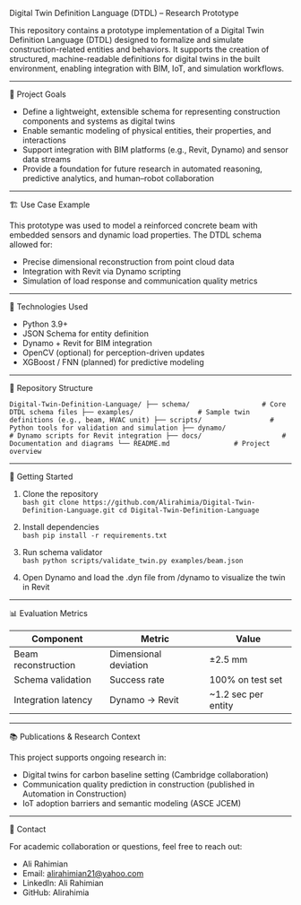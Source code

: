 

Digital Twin Definition Language (DTDL) – Research Prototype

This repository contains a prototype implementation of a Digital Twin Definition Language (DTDL) designed to formalize and simulate construction-related entities and behaviors. It supports the creation of structured, machine-readable definitions for digital twins in the built environment, enabling integration with BIM, IoT, and simulation workflows.

---

📌 Project Goals

- Define a lightweight, extensible schema for representing construction components and systems as digital twins  
- Enable semantic modeling of physical entities, their properties, and interactions  
- Support integration with BIM platforms (e.g., Revit, Dynamo) and sensor data streams  
- Provide a foundation for future research in automated reasoning, predictive analytics, and human–robot collaboration

---

🏗️ Use Case Example

This prototype was used to model a reinforced concrete beam with embedded sensors and dynamic load properties. The DTDL schema allowed for:

- Precise dimensional reconstruction from point cloud data  
- Integration with Revit via Dynamo scripting  
- Simulation of load response and communication quality metrics

---

🧰 Technologies Used

- Python 3.9+  
- JSON Schema for entity definition  
- Dynamo + Revit for BIM integration  
- OpenCV (optional) for perception-driven updates  
- XGBoost / FNN (planned) for predictive modeling

---

📁 Repository Structure

`
Digital-Twin-Definition-Language/
├── schema/                  # Core DTDL schema files
├── examples/                # Sample twin definitions (e.g., beam, HVAC unit)
├── scripts/                 # Python tools for validation and simulation
├── dynamo/                  # Dynamo scripts for Revit integration
├── docs/                    # Documentation and diagrams
└── README.md                # Project overview
`

---

🚀 Getting Started

1. Clone the repository  
   `bash
   git clone https://github.com/Alirahimia/Digital-Twin-Definition-Language.git
   cd Digital-Twin-Definition-Language
   `

2. Install dependencies  
   `bash
   pip install -r requirements.txt
   `

3. Run schema validator  
   `bash
   python scripts/validate_twin.py examples/beam.json
   `

4. Open Dynamo and load the .dyn file from /dynamo to visualize the twin in Revit

---

📊 Evaluation Metrics

| Component | Metric | Value |
|-----------|--------|-------|
| Beam reconstruction | Dimensional deviation | ±2.5 mm  
| Schema validation | Success rate | 100% on test set  
| Integration latency | Dynamo → Revit | ~1.2 sec per entity  

---

📚 Publications & Research Context

This project supports ongoing research in:
- Digital twins for carbon baseline setting (Cambridge collaboration)  
- Communication quality prediction in construction (published in Automation in Construction)  
- IoT adoption barriers and semantic modeling (ASCE JCEM)

---

🤝 Contact

For academic collaboration or questions, feel free to reach out:

- Ali Rahimian  
- Email: alirahimian21@yahoo.com  
- LinkedIn: Ali Rahimian  
- GitHub: Alirahimia

